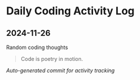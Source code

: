 # Daily Coding Activity Log

## 2024-11-26

Random coding thoughts

> Code is poetry in motion.

*Auto-generated commit for activity tracking*
